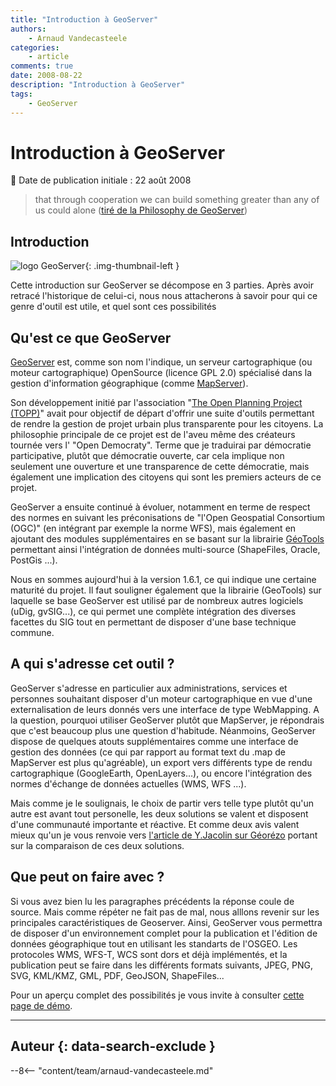 ```yaml
---
title: "Introduction à GeoServer"
authors:
    - Arnaud Vandecasteele
categories:
    - article
comments: true
date: 2008-08-22
description: "Introduction à GeoServer"
tags:
    - GeoServer
---
```


# Introduction à GeoServer

:calendar: Date de publication initiale : 22 août 2008

> that through cooperation we can build something greater than any of us could alone ([tiré de la Philosophy de GeoServer](http://docs.codehaus.org/display/GEOSDOC/Introduction))

## Introduction

![logo GeoServer](https://cdn.geotribu.fr/img/logos-icones/logiciels_librairies/geoserver.png "logo GeoServer"){: .img-thumbnail-left }

Cette introduction sur GeoServer se décompose en 3 parties. Après avoir retracé l'historique de celui-ci, nous nous attacherons à savoir pour qui ce genre d'outil est utile, et quel sont ces possibilités

## Qu'est ce que GeoServer

[GeoServer](http://docs.codehaus.org/display/GEOS/Home) est, comme son nom l'indique, un serveur cartographique (ou moteur cartographique) OpenSource (licence GPL 2.0) spécialisé dans la gestion d'information géographique (comme [MapServer](http://mapserver.gis.umn.edu/)).

Son développement initié par l'association "[The Open Planning Project (TOPP)](http://www.openplans.org/)" avait pour objectif de départ d'offrir une suite d'outils permettant de rendre la gestion de projet urbain plus transparente pour les citoyens. La philosophie principale de ce projet est de l'aveu même des créateurs tournée vers l' "Open Democraty". Terme que je traduirai par démocratie participative, plutôt que démocratie ouverte, car cela implique non seulement une ouverture et une transparence de cette démocratie, mais également une implication des citoyens qui sont les premiers acteurs de ce projet.

GeoServer a ensuite continué à évoluer, notamment en terme de respect des normes en suivant les préconisations de "l'Open Geospatial Consortium (OGC)" (en intégrant par exemple la norme WFS), mais également en ajoutant des modules supplémentaires en se basant sur la librairie [GéoTools](http://geotools.codehaus.org/) permettant ainsi l'intégration de données multi-source (ShapeFiles, Oracle, PostGis ...).

Nous en sommes aujourd'hui à la version 1.6.1, ce qui indique une certaine maturité du projet. Il faut souligner également que la librairie (GeoTools) sur laquelle se base GeoServer est utilisé par de nombreux autres logiciels (uDig, gvSIG...), ce qui permet une complète intégration des diverses facettes du SIG tout en permettant de disposer d'une base technique commune.

## A qui s'adresse cet outil ?

GeoServer s'adresse en particulier aux administrations, services et personnes souhaitant disposer d'un moteur cartographique en vue d'une externalisation de leurs donnés vers une interface de type WebMapping. A la question, pourquoi utiliser GeoServer plutôt que MapServer, je répondrais que c'est beaucoup plus une question d'habitude. Néanmoins, GeoServer dispose de quelques atouts supplémentaires comme une interface de gestion des données (ce qui par rapport au format text du .map de MapServer est plus qu'agréable), un export vers différents type de rendu cartographique (GoogleEarth, OpenLayers...), ou encore l'intégration des normes d'échange de données actuelles (WMS, WFS ...).

Mais comme je le soulignais, le choix de partir vers telle type plutôt qu'un autre est avant tout personelle, les deux solutions se valent et disposent d'une communauté importante et réactive. Et comme deux avis valent mieux qu'un je vous renvoie vers [l'article de Y.Jacolin sur Géorézo](http://georezo.net/geoblog/?q=node/152) portant sur la comparaison de ces deux solutions.

## Que peut on faire avec ?

Si vous avez bien lu les paragraphes précédents la réponse coule de source. Mais comme répéter ne fait pas de mal, nous alllons revenir sur les principales caractéristiques de Geoserver. Ainsi, GeoServer vous permettra de disposer d'un environnement complet pour la publication et l'édition de données géographique tout en utilisant les standarts de l'OSGEO. Les protocoles WMS, WFS-T, WCS sont dors et déjà implémentés, et la publication peut se faire dans les différents formats suivants, JPEG, PNG, SVG, KML/KMZ, GML, PDF, GeoJSON, ShapeFiles...

Pour un aperçu complet des possibilités je vous invite à consulter [cette page de démo](http://geo-s12.leeds.ac.uk:9080/geoserver/mapPreview.do).

----

## Auteur {: data-search-exclude }

--8<-- "content/team/arnaud-vandecasteele.md"
